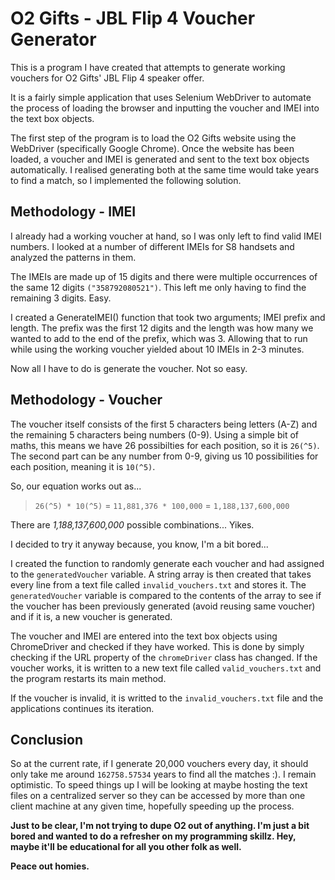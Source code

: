# O2 Gifts - JBL Flip 4 Voucher Generator
This is a program I have created that attempts to generate working vouchers for O2 Gifts' JBL Flip 4 speaker offer.

It is a fairly simple application that uses Selenium WebDriver to automate the process of loading the browser and inputting the voucher and IMEI into the text box objects.

The first step of the program is to load the O2 Gifts website using the WebDriver (specifically Google Chrome). Once the website has been loaded, a voucher and IMEI is generated and sent to the text box objects automatically. I realised generating both at the same time would take years to find a match, so I implemented the following solution.

## Methodology - IMEI
I already had a working voucher at hand, so I was only left to find valid IMEI numbers. I looked at a number of different IMEIs for S8 handsets and analyzed the patterns in them.

The IMEIs are made up of 15 digits and there were multiple occurrences of the same 12 digits `("358792080521")`. This left me only having to find the remaining 3 digits. Easy.

I created a GenerateIMEI() function that took two arguments; IMEI prefix and length. The prefix was the first 12 digits and the length was how many we wanted to add to the end of the prefix, which was 3. Allowing that to run while using the working voucher yielded about 10 IMEIs in 2-3 minutes.

Now all I have to do is generate the voucher. Not so easy.

## Methodology - Voucher
The voucher itself consists of the first 5 characters being letters (A-Z) and the remaining 5 characters being numbers (0-9). Using a simple bit of maths, this means we have 26 possibilties for each position, so it is `26(^5)`. The second part can be any number from 0-9, giving us 10 possibilities for each position, meaning it is `10(^5)`.

So, our equation works out as...
>`26(^5) * 10(^5)` = `11,881,376 * 100,000` = `1,188,137,600,000`

There are *1,188,137,600,000* possible combinations... Yikes.

I decided to try it anyway because, you know, I'm a bit bored... 

I created the function to randomly generate each voucher and had assigned to the `generatedVoucher` variable. A string array is then created that takes every line from a text file called `invalid_vouchers.txt` and stores it. The `generatedVoucher` variable is compared to the contents of the array to see if the voucher has been previously generated (avoid reusing same voucher) and if it is, a new voucher is generated. 

The voucher and IMEI are entered into the text box objects using ChromeDriver and checked if they have worked. This is done by simply checking if the URL property of the `chromeDriver` class has changed. If the voucher works, it is written to a new text file called `valid_vouchers.txt` and the program restarts its main method.

If the voucher is invalid, it is writted to the `invalid_vouchers.txt` file and the applications continues its iteration.

## Conclusion
So at the current rate, if I generate 20,000 vouchers every day, it should only take me around `162758.57534` years to find all the matches :). I remain optimistic. To speed things up I will be looking at maybe hosting the text files on a centralized server so they can be accessed by more than one client machine at any given time, hopefully speeding up the process.

**Just to be clear, I'm not trying to dupe O2 out of anything. I'm just a bit bored and wanted to do a refresher on my programming skillz. Hey, maybe it'll be educational for all you other folk as well.**

**Peace out homies.**
